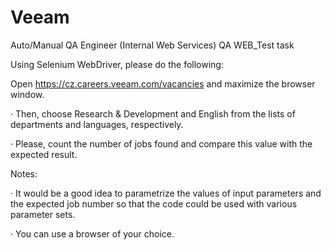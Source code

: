 # Veeam
Auto/Manual QA Engineer (Internal Web Services) 
QA WEB_Test task

Using Selenium WebDriver, please do the following: 

Open https://cz.careers.veeam.com/vacancies and maximize the browser window.

· Then, choose Research & Development and English from the lists of departments and languages, respectively.

· Please, count the number of jobs found and compare this value with the expected result.

Notes:

· It would be a good idea to parametrize the values of input parameters and the expected job number so that the code could be used with various parameter sets.

· You can use a browser of your choice.
